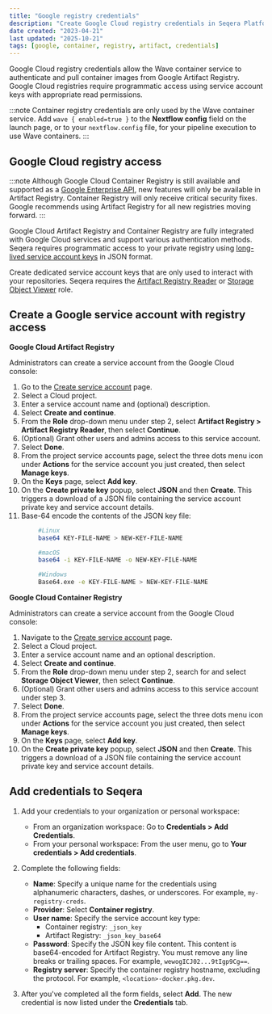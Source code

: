 ```yaml
---
title: "Google registry credentials"
description: "Create Google Cloud registry credentials in Seqera Platform."
date created: "2023-04-21"
last updated: "2025-10-21"
tags: [google, container, registry, artifact, credentials]
---
```


Google Cloud registry credentials allow the Wave container service to authenticate and pull container images from Google Artifact Registry. Google Cloud registries require programmatic access using service account keys with appropriate read permissions.

:::note
Container registry credentials are only used by the Wave container service. Add `wave { enabled=true }` to the **Nextflow config** field on the launch page, or to your `nextflow.config` file, for your pipeline execution to use Wave containers.
:::

## Google Cloud registry access

:::note
Although Google Cloud Container Registry is still available and supported as a [Google Enterprise API](https://cloud.google.com/blog/topics/inside-google-cloud/new-api-stability-tenets-govern-google-enterprise-apis), new features will only be available in Artifact Registry. Container Registry will only receive critical security fixes. Google recommends using Artifact Registry for all new registries moving forward.
:::

Google Cloud Artifact Registry and Container Registry are fully integrated with Google Cloud services and support various authentication methods. Seqera requires programmatic access to your private registry using [long-lived service account keys](https://cloud.google.com/artifact-registry/docs/docker/authentication#json-key) in JSON format.

Create dedicated service account keys that are only used to interact with your repositories. Seqera requires the [Artifact Registry Reader](https://cloud.google.com/artifact-registry/docs/access-control#permissions) or [Storage Object Viewer](https://cloud.google.com/container-registry/docs/access-control#permissions) role.

## Create a Google service account with registry access

**Google Cloud Artifact Registry**

Administrators can create a service account from the Google Cloud console:

1. Go to the [Create service account](https://console.cloud.google.com/projectselector/iam-admin/serviceaccounts/create?walkthrough_id=iam--create-service-account) page.
2. Select a Cloud project.
3. Enter a service account name and (optional) description.
4. Select **Create and continue**.
5. From the **Role** drop-down menu under step 2, select **Artifact Registry > Artifact Registry Reader**, then select **Continue**.
6. (Optional) Grant other users and admins access to this service account.
7. Select **Done**.
8. From the project service accounts page, select the three dots menu icon under **Actions** for the service account you just created, then select **Manage keys**.
9. On the **Keys** page, select **Add key**.
10. On the **Create private key** popup, select **JSON** and then **Create**. This triggers a download of a JSON file containing the service account private key and service account details.
11. Base-64 encode the contents of the JSON key file:

```bash
        #Linux
        base64 KEY-FILE-NAME > NEW-KEY-FILE-NAME

        #macOS
        base64 -i KEY-FILE-NAME -o NEW-KEY-FILE-NAME

        #Windows
        Base64.exe -e KEY-FILE-NAME > NEW-KEY-FILE-NAME
```

**Google Cloud Container Registry**

Administrators can create a service account from the Google Cloud console:

1. Navigate to the [Create service account](https://console.cloud.google.com/projectselector/iam-admin/serviceaccounts/create?walkthrough_id=iam--create-service-account) page.
2. Select a Cloud project.
3. Enter a service account name and an optional description.
4. Select **Create and continue**.
5. From the **Role** drop-down menu under step 2, search for and select **Storage Object Viewer**, then select **Continue**.
6. (Optional) Grant other users and admins access to this service account under step 3.
7. Select **Done**.
8. From the project service accounts page, select the three dots menu icon under **Actions** for the service account you just created, then select **Manage keys**.
9. On the **Keys** page, select **Add key**.
10. On the **Create private key** popup, select **JSON** and then **Create**. This triggers a download of a JSON file containing the service account private key and service account details.

## Add credentials to Seqera

1.  Add your credentials to your organization or personal workspace:
    - From an organization workspace: Go to **Credentials > Add Credentials**.
    - From your personal workspace: From the user menu, go to **Your credentials > Add credentials**.

2.  Complete the following fields:

    - **Name**: Specify a unique name for the credentials using alphanumeric characters, dashes, or underscores. For example, `my-registry-creds`.
    - **Provider**: Select **Container registry**.
    - **User name**: Specify the service account key type:
      - Container registry: `_json_key`
      - Artifact Registry: `_json_key_base64`
    - **Password**: Specify the JSON key file content. This content is base64-encoded for Artifact Registry. You must remove any line breaks or trailing spaces. For example, `wewogICJ02...9tIgp9Cg==`.
    - **Registry server**: Specify the container registry hostname, excluding the protocol. For example, `<location>-docker.pkg.dev`.

3.  After you've completed all the form fields, select **Add**. The new credential is now listed under the **Credentials** tab.
